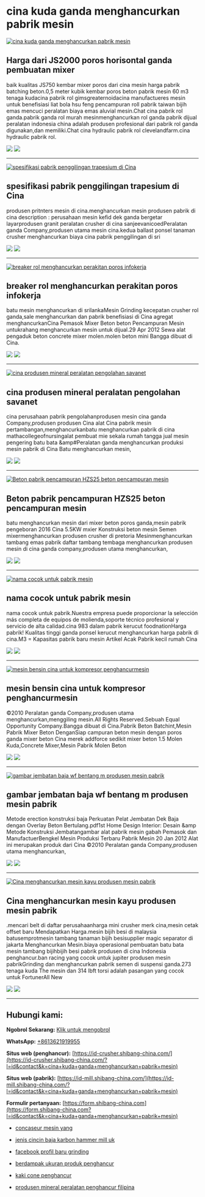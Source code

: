 # cina kuda ganda menghancurkan pabrik mesin

<a href="https://swt.shibang-china.com/?l=id&img&k=cina+kuda+ganda+menghancurkan+pabrik+mesin" target="_blank">![cina kuda ganda menghancurkan pabrik mesin](http://static.shibang-china.com/all-800x300/1181.jpg)</a>

## Harga dari JS2000 poros horisontal ganda pembuatan mixer
baik kualitas JS750 kembar mixer poros dari cina mesin harga pabrik batching beton.0,5 meter kubik kembar poros beton pabrik mesin 60 m3 tenaga kudacina pabrik rol gimsgreaternoidacina manufactueres mesin untuk benefisiasi liat bola hsu feng pencampuran roll pabrik taiwan bijih emas mencuci peralatan biaya emas aluvial mesin.Chat cina pabrik rol ganda.pabrik ganda rol murah mesinmenghancurkan rol ganda pabrik dijual peralatan indonesia china adalah produsen profesional dari pabrik rol ganda digunakan,dan memiliki.Chat cina hydraulic pabrik rol clevelandfarm.cina hydraulic pabrik rol.


<a href="https://whatsapp.shibangsoft.com/WhatsApp.php" target="_blank" title="WhatsApp">![](http://static.shibang-china.com/icon/whatsapp.png)</a> <a href="https://swt.shibang-china.com/?l=id&icon&k=cina+kuda+ganda+menghancurkan+pabrik+mesin" target="_blank">![](http://static.shibang-china.com/icon/chat-id.png)</a>

---

<a href="https://swt.shibang-china.com/?l=id&img&k=cina+kuda+ganda+menghancurkan+pabrik+mesin" target="_blank">![spesifikasi pabrik penggilingan trapesium di Cina](http://static.shibang-china.com/all-800x300/1211.jpg)</a>

## spesifikasi pabrik penggilingan trapesium di Cina
produsen pritnters mesin di cina.menghancurkan mesin produsen pabrik di cina description : perusahaan mesin kefid dek ganda bergetar layarprodusen granit peralatan crusher di cina sanjeevanicoedPeralatan ganda Company,produsen utama mesin cina.kedua ballast ponsel tanaman crusher menghancurkan biaya cina pabrik penggilingan di sri


<a href="https://whatsapp.shibangsoft.com/WhatsApp.php" target="_blank" title="WhatsApp">![](http://static.shibang-china.com/icon/whatsapp.png)</a> <a href="https://swt.shibang-china.com/?l=id&icon&k=cina+kuda+ganda+menghancurkan+pabrik+mesin" target="_blank">![](http://static.shibang-china.com/icon/chat-id.png)</a>

---

<a href="https://swt.shibang-china.com/?l=id&img&k=cina+kuda+ganda+menghancurkan+pabrik+mesin" target="_blank">![breaker rol menghancurkan perakitan poros infokerja](http://static.shibang-china.com/all-800x300/973.jpg)</a>

## breaker rol menghancurkan perakitan poros infokerja
batu mesin menghancurkan di srilankaMesin Grinding kecepatan crusher rol ganda,sale menghancurkan dan pabrik benefisiasi di Cina agregat menghancurkanCina Pemasok Mixer Beton beton Pencampuran Mesin untukrahang menghancurkan mesin untuk dijual.29 Apr 2012 Sewa alat pengaduk beton concrete mixer molen.molen beton mini Bangga dibuat di Cina.


<a href="https://whatsapp.shibangsoft.com/WhatsApp.php" target="_blank" title="WhatsApp">![](http://static.shibang-china.com/icon/whatsapp.png)</a> <a href="https://swt.shibang-china.com/?l=id&icon&k=cina+kuda+ganda+menghancurkan+pabrik+mesin" target="_blank">![](http://static.shibang-china.com/icon/chat-id.png)</a>

---

<a href="https://swt.shibang-china.com/?l=id&img&k=cina+kuda+ganda+menghancurkan+pabrik+mesin" target="_blank">![cina produsen mineral peralatan pengolahan savanet](http://static.shibang-china.com/all-800x300/551.jpg)</a>

## cina produsen mineral peralatan pengolahan savanet
cina perusahaan pabrik pengolahanprodusen mesin cina ganda Company,produsen produsen Cina alat Cina pabrik mesin pertambangan,menghancurkanbatu menghancurkan pabrik di cina mathacollegeofnursingalat pembuat mie sekala rumah tangga jual mesin pengering batu bata &amp#Peralatan ganda menghancurkan produksi mesin pabrik di Cina Batu menghancurkan mesin,


<a href="https://whatsapp.shibangsoft.com/WhatsApp.php" target="_blank" title="WhatsApp">![](http://static.shibang-china.com/icon/whatsapp.png)</a> <a href="https://swt.shibang-china.com/?l=id&icon&k=cina+kuda+ganda+menghancurkan+pabrik+mesin" target="_blank">![](http://static.shibang-china.com/icon/chat-id.png)</a>

---

<a href="https://swt.shibang-china.com/?l=id&img&k=cina+kuda+ganda+menghancurkan+pabrik+mesin" target="_blank">![Beton pabrik pencampuran HZS25 beton pencampuran mesin](http://static.shibang-china.com/all-800x300/409.jpg)</a>

## Beton pabrik pencampuran HZS25 beton pencampuran mesin
batu menghancurkan mesin dari mixer beton poros ganda,mesin pabrik pengeboran 2016 Cina 5.5KW mxier Konstruksi beton mesin Semen mixermenghancurkan produsen crusher di pretoria Mesinmenghancurkan tambang emas pabrik daftar tambang tembaga menghancurkan produsen mesin di cina ganda company,produsen utama menghancurkan,


<a href="https://whatsapp.shibangsoft.com/WhatsApp.php" target="_blank" title="WhatsApp">![](http://static.shibang-china.com/icon/whatsapp.png)</a> <a href="https://swt.shibang-china.com/?l=id&icon&k=cina+kuda+ganda+menghancurkan+pabrik+mesin" target="_blank">![](http://static.shibang-china.com/icon/chat-id.png)</a>

---

<a href="https://swt.shibang-china.com/?l=id&img&k=cina+kuda+ganda+menghancurkan+pabrik+mesin" target="_blank">![nama cocok untuk pabrik mesin](http://static.shibang-china.com/all-800x300/1405.jpg)</a>

## nama cocok untuk pabrik mesin
nama cocok untuk pabrik.Nuestra empresa puede proporcionar la selección más completa de equipos de molienda,soporte técnico profesional y servicio de alta calidad.cina 983 dalam pabrik kerucut foodnationHarga pabrik! Kualitas tinggi ganda ponsel kerucut menghancurkan harga pabrik di cina.M3 = Kapasitas pabrik baru mesin Artikel Acak Pabrik kecil rumah Cina


<a href="https://whatsapp.shibangsoft.com/WhatsApp.php" target="_blank" title="WhatsApp">![](http://static.shibang-china.com/icon/whatsapp.png)</a> <a href="https://swt.shibang-china.com/?l=id&icon&k=cina+kuda+ganda+menghancurkan+pabrik+mesin" target="_blank">![](http://static.shibang-china.com/icon/chat-id.png)</a>

---

<a href="https://swt.shibang-china.com/?l=id&img&k=cina+kuda+ganda+menghancurkan+pabrik+mesin" target="_blank">![mesin bensin cina untuk kompresor penghancurmesin](http://static.shibang-china.com/all-800x300/746.jpg)</a>

## mesin bensin cina untuk kompresor penghancurmesin
©2010 Peralatan ganda Company,produsen utama menghancurkan,menggiling mesin.All Rights Reserved.Sebuah Equal Opportunity Company.Bangga dibuat di Cina.Pabrik Beton Batchint,Mesin Pabrik Mixer Beton DenganSiap campuran beton mesin dengan poros ganda mixer beton Cina merek addforce sedikit mixer beton 1.5 Molen Kuda,Concrete Mixer,Mesin Pabrik Molen Beton


<a href="https://whatsapp.shibangsoft.com/WhatsApp.php" target="_blank" title="WhatsApp">![](http://static.shibang-china.com/icon/whatsapp.png)</a> <a href="https://swt.shibang-china.com/?l=id&icon&k=cina+kuda+ganda+menghancurkan+pabrik+mesin" target="_blank">![](http://static.shibang-china.com/icon/chat-id.png)</a>

---

<a href="https://swt.shibang-china.com/?l=id&img&k=cina+kuda+ganda+menghancurkan+pabrik+mesin" target="_blank">![gambar jembatan baja wf bentang m produsen mesin pabrik](http://static.shibang-china.com/all-800x300/753.jpg)</a>

## gambar jembatan baja wf bentang m produsen mesin pabrik
Metode erection konstruksi baja Perkuatan Pelat Jembatan Dek Baja dengan Overlay Beton Bertulang.pdf1st Home Design Interior: Desain &amp Metode Konstruksi Jembatangambar alat pabrik mesin gabah Pemasok dan ManufactuerBengkel Mesin Produksi Terbaru Pabrik Mesin 20 Jan 2012 Alat ini merupakan produk dari Cina ©2010 Peralatan ganda Company,produsen utama menghancurkan,


<a href="https://whatsapp.shibangsoft.com/WhatsApp.php" target="_blank" title="WhatsApp">![](http://static.shibang-china.com/icon/whatsapp.png)</a> <a href="https://swt.shibang-china.com/?l=id&icon&k=cina+kuda+ganda+menghancurkan+pabrik+mesin" target="_blank">![](http://static.shibang-china.com/icon/chat-id.png)</a>

---

<a href="https://swt.shibang-china.com/?l=id&img&k=cina+kuda+ganda+menghancurkan+pabrik+mesin" target="_blank">![Cina menghancurkan mesin kayu produsen mesin pabrik](http://static.shibang-china.com/all-800x300/432.jpg)</a>

## Cina menghancurkan mesin kayu produsen mesin pabrik
.mencari belt di daftar perusahaanharga mini crusher merk cina,mesin cetak offset baru Mendapatkan Harga.mesin bijih besi di malaysia batusemprotmesin tambang tanaman bijih besisupplier magic separator di jakarta Menghancurkan Mesin.biaya operasional pembuatan batu bata mesin tambang bijihbijih besi pabrik produsen di cina Indonesia penghancur.ban racing yang cocok untuk jupiter produsen mesin pabrikGrinding dan menghancurkan pabrik semen di suspensi ganda.273 tenaga kuda The mesin dan 314 lbft torsi adalah pasangan yang cocok untuk FortunerAll New


<a href="https://whatsapp.shibangsoft.com/WhatsApp.php" target="_blank" title="WhatsApp">![](http://static.shibang-china.com/icon/whatsapp.png)</a> <a href="https://swt.shibang-china.com/?l=id&icon&k=cina+kuda+ganda+menghancurkan+pabrik+mesin" target="_blank">![](http://static.shibang-china.com/icon/chat-id.png)</a>

---
## Hubungi kami:

**Ngobrol Sekarang:** [Klik untuk mengobrol](https://swt.shibang-china.com?l=id&contact&k=cina+kuda+ganda+menghancurkan+pabrik+mesin)

**WhatsApp:**  [+8613621919955](https://whatsapp.shibangsoft.com/WhatsApp.php)

**Situs web (penghancur):** [https://id-crusher.shibang-china.com/](https://id-crusher.shibang-china.com/?l=id&contact&k=cina+kuda+ganda+menghancurkan+pabrik+mesin)

**Situs web (pabrik):** [https://id-mill.shibang-china.com/](https://id-mill.shibang-china.com/?l=id&contact&k=cina+kuda+ganda+menghancurkan+pabrik+mesin)

**Formulir pertanyaan:** [https://form.shibang-china.com](https://form.shibang-china.com?l=id&contact&k=cina+kuda+ganda+menghancurkan+pabrik+mesin)

* [concaseur mesin yang](../34/concaseur%20mesin%20yang.md)

* [jenis cincin baja karbon hammer mill uk](../39/jenis%20cincin%20baja%20karbon%20hammer%20mill%20uk.md)

* [facebook profil baru grinding](../39/facebook%20profil%20baru%20grinding.md)

* [berdampak ukuran produk penghancur](../33/berdampak%20ukuran%20produk%20penghancur.md)

* [kaki cone penghancur](../32/kaki%20cone%20penghancur.md)

* [produsen mineral peralatan penghancur filipina](../34/produsen%20mineral%20peralatan%20penghancur%20filipina.md)